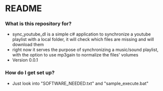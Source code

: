 # README #

### What is this repository for? ###

* sync_youtube_dl is a simple c# application to synchronize a youtube playlist with a local folder, it will check which files are missing and will download them
* right now it serves the purpose of synchronizing a music/sound playlist, with the option to use mp3gain to normalize the files' volumes
* Version 0.0.1

### How do I get set up? ###

* Just look into "SOFTWARE_NEEDED.txt" and "sample_execute.bat"